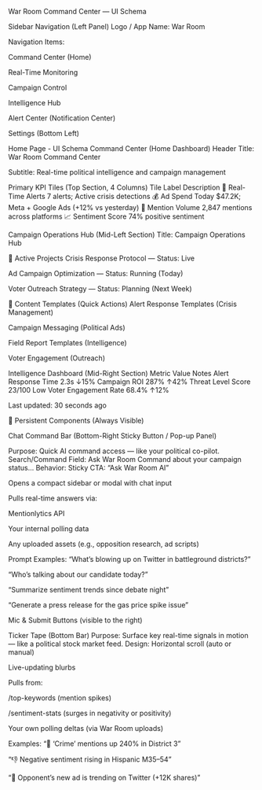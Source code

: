 War Room Command Center — UI Schema

Sidebar Navigation (Left Panel)
Logo / App Name: War Room


Navigation Items:


Command Center (Home)


Real-Time Monitoring 


Campaign Control


Intelligence Hub


Alert Center (Notification Center)


Settings (Bottom Left)




Home Page - UI Schema
Command Center (Home Dashboard)
Header
Title: War Room Command Center


Subtitle: Real-time political intelligence and campaign management







Primary KPI Tiles (Top Section, 4 Columns)
Tile
Label
Description
🛑
Real-Time Alerts
7 alerts; Active crisis detections
💰
Ad Spend Today
$47.2K; Meta + Google Ads (+12% vs yesterday)
💬
Mention Volume
2,847 mentions across platforms
📈
Sentiment Score
74% positive sentiment




Campaign Operations Hub (Mid-Left Section)
Title: Campaign Operations Hub


🔧 Active Projects
Crisis Response Protocol — Status: Live


Ad Campaign Optimization — Status: Running (Today)


Voter Outreach Strategy — Status: Planning (Next Week)


📄 Content Templates (Quick Actions)
Alert Response Templates (Crisis Management)


Campaign Messaging (Political Ads)


Field Report Templates (Intelligence)


Voter Engagement (Outreach)



Intelligence Dashboard (Mid-Right Section)
Metric
Value
Notes
Alert Response Time
2.3s
↓15%
Campaign ROI
287%
↑42%
Threat Level Score
23/100
Low
Voter Engagement Rate
68.4%
↑12%


Last updated: 30 seconds ago




🔄 Persistent Components (Always Visible)



Chat Command Bar (Bottom-Right Sticky Button / Pop-up Panel)

Purpose: Quick AI command access — like your political co-pilot.
Search/Command Field: Ask War Room Command about your campaign status…
Behavior:
Sticky CTA: “Ask War Room AI”


Opens a compact sidebar or modal with chat input


Pulls real-time answers via:


Mentionlytics API


Your internal polling data


Any uploaded assets (e.g., opposition research, ad scripts)


Prompt Examples:
“What’s blowing up on Twitter in battleground districts?”


“Who’s talking about our candidate today?”


“Summarize sentiment trends since debate night”


“Generate a press release for the gas price spike issue”




Mic & Submit Buttons (visible to the right)

Ticker Tape (Bottom Bar)
Purpose: Surface key real-time signals in motion — like a political stock market feed.
Design:
Horizontal scroll (auto or manual)


Live-updating blurbs


Pulls from:


/top-keywords (mention spikes)


/sentiment-stats (surges in negativity or positivity)


Your own polling deltas (via War Room uploads)


Examples:
“🚨 ‘Crime’ mentions up 240% in District 3”


“👎 Negative sentiment rising in Hispanic M35–54”


“📣 Opponent’s new ad is trending on Twitter (+12K shares)”


